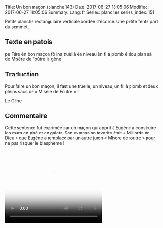 Title: Un bon maçon (planche 143)
Date: 2017-06-27 18:05:06
Modified: 2017-06-27 18:05:06
Summary: 
Lang: fr
Series: planches
series_index: 151

<p style="text-align:justify;">Petite planche rectangulaire verticale
bordée d'écorce. Une petite fente part du sommet.</p>

<figure class="image-block" style="float: right;">
  <img alt="" src="{static}/images/planche_143.png">
  <figcaption style="max-width: 277px"></figcaption>
</figure>

## Texte en patois

pe Fáre èn bon maçon fò ina truèllà èn niveau èn fi a plomb é dou plan
sà de Misère de Foûtre le gène

## Traduction

Pour faire un bon maçon, il faut une truelle, un niveau, un fil à
plomb et deux pleins sacs de « Misère de Foutre » !

Le Gène

## Commentaire

Cette sentence fut exprimée par un maçon qui apprit à Eugène à
construire les murs en pisé et en galets. Son expression favorite
était « Milliards de Dieu » que Eugène a remplacé par un autre juron
« Misère de foutre » pour ne pas risquer le blasphème !

<video width="320" height="240" controls
  poster="{static}/images/thumbnails/video_143.jpg">
  <source src="https://d1njpgd0ygatdn.cloudfront.net/video_143.mp4" type="video/mp4">
</video>

